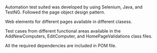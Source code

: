 Automation test suited was developed by using Selenium,  Java, and TestNG.
Followed the page object design pattern.

Web elements for different pages available in different clasess. 

Test cases from different functional areas available in the AddNewComputers, EditComputer, and HomePageValidations class files. 

All the required dependencies are included in POM file. 
